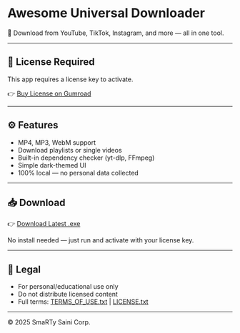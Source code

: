 # Awesome Universal Downloader

🎥 Download from YouTube, TikTok, Instagram, and more — all in one tool.

---

## 🔐 License Required

This app requires a license key to activate.

👉 [Buy License on Gumroad](https://smartysaini.gumroad.com/l/uztof)

---

## ⚙️ Features

- MP4, MP3, WebM support
- Download playlists or single videos
- Built-in dependency checker (yt-dlp, FFmpeg)
- Simple dark-themed UI
- 100% local — no personal data collected

---

## 📥 Download

👉 [Download Latest .exe](https://github.com/SmaRTy-Saini/Awesome-Universal-Downloader/releases)

No install needed — just run and activate with your license key.

---

## 📄 Legal

- For personal/educational use only
- Do not distribute licensed content
- Full terms: [TERMS_OF_USE.txt](TERMS_OF_USE.txt) | [LICENSE.txt](LICENSE.txt)

---

© 2025 SmaRTy Saini Corp.
